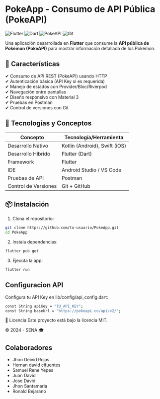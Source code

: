 # PokeApp - Consumo de API Pública (PokeAPI)

![Flutter](https://img.shields.io/badge/Flutter-02569B?style=for-the-badge&logo=flutter&logoColor=white)
![Dart](https://img.shields.io/badge/Dart-0175C2?style=for-the-badge&logo=dart&logoColor=white)
![PokeAPI](https://img.shields.io/badge/PokeAPI-EF5350?style=for-the-badge&logo=pokemon&logoColor=white)
![Git](https://img.shields.io/badge/Git-F05032?style=for-the-badge&logo=git&logoColor=white)

Una aplicación desarrollada en **Flutter** que consume la **API pública de Pokémon (PokeAPI)** para mostrar información detallada de los Pokémon.

## 📌 Características

✔ Consumo de API REST (PokeAPI) usando HTTP  
✔ Autenticación básica (API Key si es requerida)  
✔ Manejo de estados con Provider/Bloc/Riverpod  
✔ Navegación entre pantallas  
✔ Diseño responsivo con Material 3  
✔ Pruebas en Postman  
✔ Control de versiones con Git  

## 🚀 Tecnologías y Conceptos

| Concepto            | Tecnología/Herramienta       |
|---------------------|------------------------------|
| Desarrollo Nativo   | Kotlin (Android), Swift (iOS)|
| Desarrollo Híbrido  | Flutter (Dart)               |
| Framework           | Flutter                      |
| IDE                 | Android Studio / VS Code     |
| Pruebas de API      | Postman                      |
| Control de Versiones| Git + GitHub                 |

## 📦 Instalación

1. Clona el repositorio:
```bash
git clone https://github.com/tu-usuario/PokeApp.git
cd PokeApp
```
2. Instala dependencias:
```bash
flutter pub get
```
3. Ejecuta la app:
```bash
flutter run
```

## Configuracion API
Configura tu API Key en lib/config/api_config.dart:
```bash
const String apiKey = "TU_API_KEY";
const String baseUrl = "https://pokeapi.co/api/v2/";
```

📄 Licencia
Este proyecto está bajo la licencia MIT.

© 2024 - SENA 🎓

## Colaboradores
- Jhon Deivid Rojas
- Hernan david cifuentes
- Samuel Rene Yepes
- Juan David
- Jose David
- Jhon Santamaria
- Ronald Bejarano
